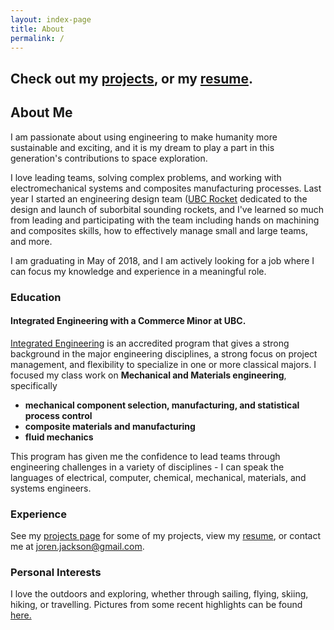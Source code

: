 ```yaml
---
layout: index-page
title: About
permalink: /
---
```

## Check out my [projects](/projects), or my [resume](/Resume.pdf).

## About Me

I am passionate about using engineering to make humanity more sustainable and exciting, and it is my dream to play a part in this generation's contributions to space exploration. 

I love leading teams, solving complex problems, and working with electromechanical systems and composites manufacturing processes.  Last year I started an engineering design team ([UBC Rocket](www.ubcrocket.com) dedicated to the design and launch of suborbital sounding rockets, and I've learned so much from leading and participating with the team including hands on machining and composites skills, how to effectively manage small and large teams, and more.

I am graduating in May of 2018, and I am actively looking for a job where I can focus my knowledge and experience in a meaningful role. 

### Education

#### Integrated Engineering with a Commerce Minor at UBC. 
[Integrated Engineering](http://www.igen.ubc.ca/) is an accredited program that gives a strong background in the major engineering disciplines, a strong focus on project management, and flexibility to specialize in one or more classical majors. I focused my class work on **Mechanical and Materials engineering**, specifically
* **mechanical component selection, manufacturing, and statistical process control**
* **composite materials and manufacturing**
* **fluid mechanics**

This program has given me the confidence to lead teams through engineering challenges in a variety of disciplines - I can speak the languages of electrical, computer, chemical, mechanical, materials, and systems engineers. 

### Experience
See my [projects page]() for some of my projects, view my [resume](/Resume.pdf), or contact me at [joren.jackson@gmail.com](mailto:joren.jackson@gmail.com). 

### Personal Interests
I love the outdoors and exploring, whether through sailing, flying, skiing, hiking, or travelling. Pictures from some recent highlights can be found [here.](https://photos.app.goo.gl/8m63LCusYNmAayWr2)
